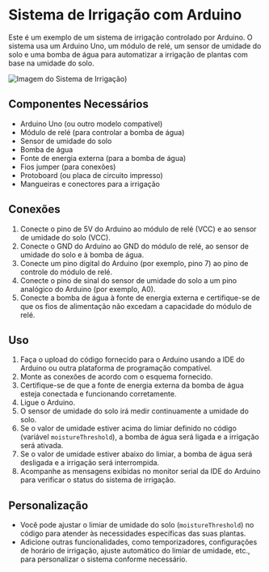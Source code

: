 # Sistema de Irrigação com Arduino

Este é um exemplo de um sistema de irrigação controlado por Arduino. O sistema usa um Arduino Uno, um módulo de relé, um sensor de umidade do solo e uma bomba de água para automatizar a irrigação de plantas com base na umidade do solo.

![Imagem do Sistema de Irrigação]([imagem.png](https://telegra.ph/file/fb128c5c52b4e65a30833.jpg)))

## Componentes Necessários

- Arduino Uno (ou outro modelo compatível)
- Módulo de relé (para controlar a bomba de água)
- Sensor de umidade do solo
- Bomba de água
- Fonte de energia externa (para a bomba de água)
- Fios jumper (para conexões)
- Protoboard (ou placa de circuito impresso)
- Mangueiras e conectores para a irrigação

## Conexões

1. Conecte o pino de 5V do Arduino ao módulo de relé (VCC) e ao sensor de umidade do solo (VCC).
2. Conecte o GND do Arduino ao GND do módulo de relé, ao sensor de umidade do solo e à bomba de água.
3. Conecte um pino digital do Arduino (por exemplo, pino 7) ao pino de controle do módulo de relé.
4. Conecte o pino de sinal do sensor de umidade do solo a um pino analógico do Arduino (por exemplo, A0).
5. Conecte a bomba de água à fonte de energia externa e certifique-se de que os fios de alimentação não excedam a capacidade do módulo de relé.

## Uso

1. Faça o upload do código fornecido para o Arduino usando a IDE do Arduino ou outra plataforma de programação compatível.
2. Monte as conexões de acordo com o esquema fornecido.
3. Certifique-se de que a fonte de energia externa da bomba de água esteja conectada e funcionando corretamente.
4. Ligue o Arduino.
5. O sensor de umidade do solo irá medir continuamente a umidade do solo.
6. Se o valor de umidade estiver acima do limiar definido no código (variável `moistureThreshold`), a bomba de água será ligada e a irrigação será ativada.
7. Se o valor de umidade estiver abaixo do limiar, a bomba de água será desligada e a irrigação será interrompida.
8. Acompanhe as mensagens exibidas no monitor serial da IDE do Arduino para verificar o status do sistema de irrigação.

## Personalização

- Você pode ajustar o limiar de umidade do solo (`moistureThreshold`) no código para atender às necessidades específicas das suas plantas.
- Adicione outras funcionalidades, como temporizadores, configurações de horário de irrigação, ajuste automático do limiar de umidade, etc., para personalizar o sistema conforme necessário.
